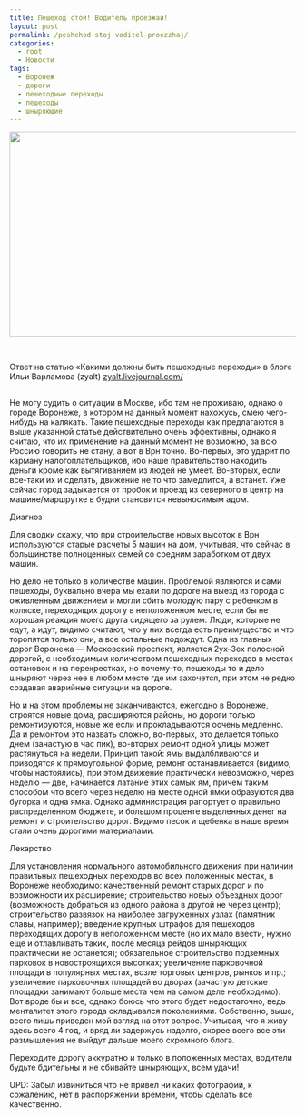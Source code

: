 ```yaml
---
title: Пешеход стой! Водитель проезжай!
layout: post
permalink: /peshehod-stoj-voditel-proezzhaj/
categories:
  - root
  - Новости
tags:
  - Воронеж
  - дороги
  - пешеходные переходы
  - пешеходы
  - шныряющие
---
```

<img title="32c8181d7da144f3421334afd9ff4114-d5g0xa6" src="http://doam.ru/wp-content/uploads/2012/11/32c8181d7da144f3421334afd9ff4114-d5g0xa6.png" alt="" width="540" height="360" />

&nbsp;

Ответ на статью &#171;Какими должны быть пешеходные переходы&#187; в блоге Ильи Варламова (zyalt) <a title="Какими должны быть пешеходные переходы" href="http://zyalt.livejournal.com/642449.html" target="&quot;_blank»"> zyalt.livejournal.com/</a>

<img title="Read More..." src="data:image/gif;base64,R0lGODlhAQABAIAAAAAAAP///yH5BAEAAAAALAAAAAABAAEAAAIBRAA7" alt="" data-wp-more="" data-mce-resize="false" data-mce-placeholder="1" />  
<!--more-->

Не могу судить о ситуации в Москве, ибо там не проживаю, однако о городе Воронеже, в котором на данный момент нахожусь, смею чего-нибудь на калякать. Такие пешеходные переходы как предлагаются в выше указанной статье действительно очень эффективны, однако я считаю, что их применение на данный момент не возможно, за всю Россию говорить не стану, а вот в Врн точно. Во-первых, это ударит по карману налогоплательщиков, ибо наше правительство находить деньги кроме как вытягиванием из людей не умеет. Во-вторых, если все-таки их и сделать, движение не то что замедлится, а встанет. Уже сейчас город задыхается от пробок и проезд из северного в центр на машине/маршрутке в будни становится невыносимым адом.

Диагноз

Для сводки скажу, что при строительстве новых высоток в Врн используются старые расчеты 5 машин на дом, учитывая, что сейчас в большинстве полноценных семей со средним заработком от двух машин.

Но дело не только в количестве машин. Проблемой являются и сами пешеходы, буквально вчера мы ехали по дороге на выезд из города с оживленным движением и могли сбить молодую пару с ребенком в коляске, переходящих дорогу в неположенном месте, если бы не хорошая реакция моего друга сидящего за рулем. Люди, которые не едут, а идут, видимо считают, что у них всегда есть преимущество и что торопятся только они, а все остальные подождут. Одна из главных дорог Воронежа &#8212; Московский проспект, является 2ух-3ех полосной дорогой, с необходимым количеством пешеходных переходов в местах остановок и на перекрестках, но почему-то, пешеходы то и дело шныряют через нее в любом месте где им захочется, при этом не редко создавая аварийные ситуации на дороге.

Но и на этом проблемы не заканчиваются, ежегодно в Воронеже, строятся новые дома, расширяются районы, но дороги только ремонтируются, новые же если и прокладываются оочень медленно. Да и ремонтом это назвать сложно, во-первых, это делается только днем (зачастую в час пик), во-вторых ремонт одной улицы может растянуться на недели. Принцип такой: ямы выдалбливаются и приводятся к прямоугольной форме, ремонт останавливается (видимо, чтобы настоялись), при этом движение практически невозможно, через неделю &#8212; две, начинается латание этих самых ям, причем таким способом что всего через неделю на месте одной ямки образуются два бугорка и одна ямка. Однако администрация рапортует о правильно распределенном бюджете, и большом проценте выделенных денег на ремонт и строительство дорог. Видимо песок и щебенка в наше время стали очень дорогими материалами.

Лекарство

Для установления нормального автомобильного движения при наличии правильных пешеходных переходов во всех положенных местах, в Воронеже необходимо: качественный ремонт старых дорог и по возможности их расширение; строительство новых объездных дорог (возможность добраться из одного района в другой не через центр); строительство развязок на наиболее загруженных узлах (памятник славы, например); введение крупных штрафов для пешеходов переходящих дорогу в неположенном месте (но их мало ввести, нужно еще и отлавливать таких, после месяца рейдов шныряющих практически не останется); обязательное строительство подземных парковок в новостроящихся высотках; увеличение парковочной площади в популярных местах, возле торговых центров, рынков и пр.; увеличение парковочных площадей во дворах (зачастую детские площадки занимают больше места чем на самом деле необходимо). Вот вроде бы и все, однако боюсь что этого будет недостаточно, ведь менталитет этого города складывался поколениями. Собственно, выше, всего лишь приведен мой взгляд на этот вопрос. Учитывая, что я живу здесь всего 4 год, и вряд ли задержусь надолго, скорее всего все эти размышления не выйдут дальше моего скромного блога.

Переходите дорогу аккуратно и только в положенных местах, водители будьте бдительны и не сбивайте шныряющих, всем удачи!

UPD: Забыл извиниться что не привел ни каких фотографий, к сожалению, нет в распоряжении времени, чтобы сделать все качественно.